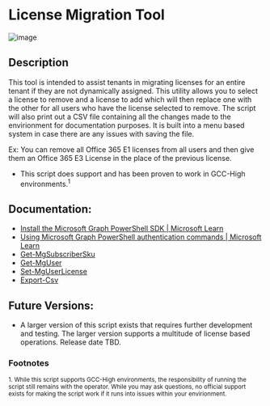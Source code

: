 # License Migration Tool
![image](https://github.com/DravenWB/Microsoft_PowerShell_Scripts/assets/46582061/44a3b645-9127-4c2a-ba2d-e4281a739130)

## Description
This tool is intended to assist tenants in migrating licenses for an entire tenant if they are not dynamically assigned. This utility allows you to select a license to remove and a license to add which will then replace one with the other for all users who have the license selected to remove. The script will also print out a CSV file containing all the changes made to the envirionment for documentation purposes. It is built into a menu based system in case there are any issues with saving the file.

Ex: You can remove all Office 365 E1 licenses from all users and then give them an Office 365 E3 License in the place of the previous license.

- This script does support and has been proven to work in GCC-High environments.<sup>1</sup>

## Documentation:
- [Install the Microsoft Graph PowerShell SDK | Microsoft Learn](https://learn.microsoft.com/en-us/powershell/microsoftgraph/installation?view=graph-powershell-1.0)
- [Using Microsoft Graph PowerShell authentication commands | Microsoft Learn](https://learn.microsoft.com/en-us/powershell/microsoftgraph/authentication-commands?view=graph-powershell-1.0)
- [Get-MgSubscriberSku](https://learn.microsoft.com/en-us/powershell/module/microsoft.graph.identity.directorymanagement/get-mgsubscribedsku?view=graph-powershell-1.0)
- [Get-MgUser](https://learn.microsoft.com/en-us/powershell/module/microsoft.graph.users/get-mguser?view=graph-powershell-1.0)
- [Set-MgUserLicense](https://learn.microsoft.com/en-us/powershell/module/microsoft.graph.users.actions/set-mguserlicense?view=graph-powershell-1.0)
- [Export-Csv](https://learn.microsoft.com/en-us/powershell/module/microsoft.powershell.utility/export-csv?view=powershell-7.3)

## Future Versions:
- A larger version of this script exists that requires further development and testing. The larger version supports a multitude of license based operations. Release date TBD.

### Footnotes
<sup>1. While this script supports GCC-High environments, the responsibility of running the script still remains with the operator. While you may ask questions, no official support exists for making the script work if it runs into issues within your envirionment.</sup>
